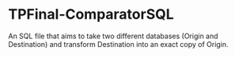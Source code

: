 # TPFinal-ComparatorSQL
An SQL file that aims to take two different databases (Origin and Destination) and transform Destination into an exact copy of Origin.
